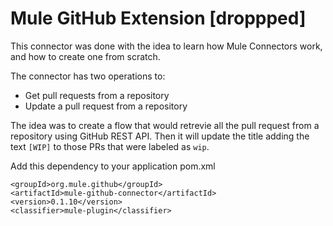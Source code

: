 # Mule GitHub Extension [droppped]

This connector was done with the idea to learn how Mule Connectors work, and how to create one from scratch.

The connector has two operations to:

- Get pull requests from a repository
- Update a pull request from a repository

The idea was to create a flow that would retrevie all the pull request from a repository using GitHub REST API. Then it will update the title adding the text `[WIP]` to those PRs that were labeled as `wip`.

Add this dependency to your application pom.xml

```
<groupId>org.mule.github</groupId>
<artifactId>mule-github-connector</artifactId>
<version>0.1.10</version>
<classifier>mule-plugin</classifier>
```
